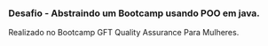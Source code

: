 ###  Desafio - Abstraindo um Bootcamp usando POO em java.

Realizado no Bootcamp GFT Quality Assurance Para Mulheres.
